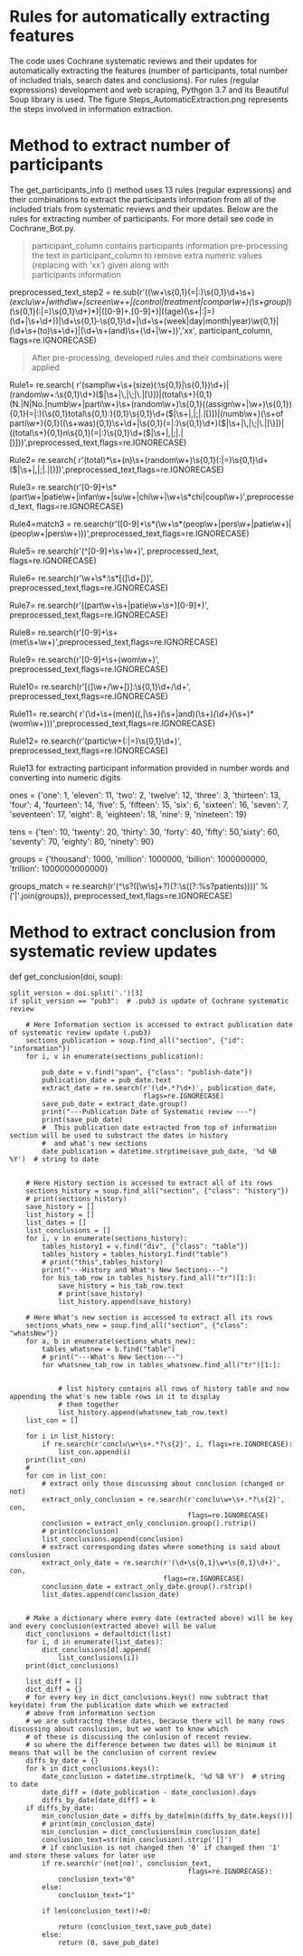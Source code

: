 # Rules for automatically extracting features
The code uses Cochrane systematic reviews and their updates for automatically extracting the features (number of participants, total number of included trials, search dates and conclusions). For rules (regular expressions) development and web scraping, Pythgon 3.7 and its Beautiful Soup library is used. The figure Steps_AutomaticExtraction.png represents the steps involved in information extraction.

# Method to extract number of participants 

The get_participants_info () method uses 13 rules (regular expressions) and their combinations to extract the participants information from all of the included trials from systematic reviews and their updates. Below are the rules for extracting number of participants. For more detail see code in Cochrane_Bot.py.

> participant_column contains participants information
> pre-processing the text in participant_column to remove extra numeric values (replacing with ‘xx’) given along with  
  participants information

preprocessed_text_step2 = re.sub(r'((\w+\s{0,1}(=|:)\s{0,1}\d+\s+)*(exclu\w+|withd\w+|screen\w++|(control|treatment|compar\w+)(\s+group)*)(\s{0,1}(:|=)\s{0,1}\d+)*)|([0-9]+\.[0-9]+)|((age)(\s+|:|=)(\d+|\s+\d+))|\d+\s{0,1}‐\s{0,1}\d+|\d+\s+(week|day|month|year)\w{0,1}|(\d+\s+(to)\s+\d+)|(\d+\s+(and)\s+(\d+|\w+))','xx', participant_column, flags=re.IGNORECASE)
  
> After pre-processing, developed rules and their combinations were applied

Rule1= re.search(   r'(sampl\w+\s+(size)(:\s{0,1}|\s{0,1})\d+)|(random\w+:\s{0,1}\d+)($|\s+|\,|\;|\.|[\)])|(total\s+){0,1}(N.|N|No.|numb\w+|parti\w+)\s+(random\w+)\s{0,1}((assign\w+|\w+)\s{0,1}){0,1}(=|:)(\s{0,1}total\s{0,1}:){0,1}\s{0,1}\d+($|\s+|\,|\;|\.|[\)])|(numb\w+)(\s+of parti\w+){0,1}((\s+was){0,1}\s+\d+|\s{0,1}(=|:)\s{0,1}\d+)($|\s+|\,|\;|\.|[\)])|((total\s+){0,1}n\s{0,1}(=|:)\s{0,1}\d+($|\s+|\,|\;|\.|[\)]))',preprocessed_text,flags=re.IGNORECASE)

Rule2= re.search(   r'(total)*\s+(n)\s+(random\w+)\s{0,1}(:|=)\s{0,1}\d+($|\s+|\,|\;|\.|[\)])',preprocessed_text,flags=re.IGNORECASE)


Rule3= re.search(r'[0-9]+\s*(part\w+|patie\w+|infan\w+|su\w+|chi\w+|\w+\s*chi|coupl\w+)',preprocessed_text, flags=re.IGNORECASE)


Rule4=match3 = re.search(r'([0-9]+\s*(\w+\s*(peop\w+|pers\w+|patie\w+)|(peop\w+|pers\w+)))',preprocessed_text,flags=re.IGNORECASE)


Rule5= re.search(r'(^[0-9]+\s+\w+)', preprocessed_text,
flags=re.IGNORECASE)

Rule6= re.search(r'\w+\s*\:\s*[\(]\d+[\)]', preprocessed_text,flags=re.IGNORECASE)

Rule7= re.search(r'((part\w+\s+|patie\w+\s+)[0-9]+)', preprocessed_text,flags=re.IGNORECASE)


Rule8= re.search(r'[0-9]+\s+(met\s+\w+)',preprocessed_text,flags=re.IGNORECASE)


Rule9= re.search(r'[0-9]+\s+(wom\w+)', preprocessed_text,flags=re.IGNORECASE)


Rule10= re.search(r'[\(]\w+/\w+[\)]:\s{0,1}\d+/\d+', preprocessed_text,flags=re.IGNORECASE)


Rule11= re.search(
r'(\d+\s+(men)((,|\s+)(\s+|and)(\s+)*(\d+)*(\s+)*(wom\w+)))',preprocessed_text,flags=re.IGNORECASE)


Rule12= re.search(r'(partic\w+(:|=)\s{0,1}\d+)', preprocessed_text,flags=re.IGNORECASE)


Rule13 for extracting participant information provided in number words and converting into numeric digits

ones = {'one': 1, 'eleven': 11,
        'two': 2, 'twelve': 12,
        'three': 3, 'thirteen': 13,
        'four': 4, 'fourteen': 14,
        'five': 5, 'fifteen': 15,
        'six': 6, 'sixteen': 16,
        'seven': 7, 'seventeen': 17,
        'eight': 8, 'eighteen': 18,
        'nine': 9, 'nineteen': 19}

tens = {'ten': 10, 'twenty': 20, 'thirty': 30, 'forty': 40, 'fifty': 50,'sixty': 60, 'seventy': 70, 'eighty': 80, 'ninety': 90}

groups = {'thousand': 1000, 'million': 1000000, 'billion': 1000000000, 'trillion': 1000000000000}

groups_match = re.search(r'(^\s?([\w\s]+?)(?:\s((?:%s?patients))))' %
('|'.join(groups)), preprocessed_text,flags=re.IGNORECASE)


# Method to extract conclusion from systematic review updates



def get_conclusion(doi, soup):

    split_version = doi.split('.')[3]
    if split_version == "pub3":  # .pub3 is update of Cochrane systematic review
    
        # Here Information section is accessed to extract publication date of systematic review update (.pub3)
        sections_publication = soup.find_all("section", {"id": "information"})
        for i, v in enumerate(sections_publication):                          
                                                     
            pub_date = v.find("span", {"class": "publish-date"})
            publication_date = pub_date.text
            extract_date = re.search(r'(\d+.*?\d+)', publication_date,
                                     flags=re.IGNORECASE)
            save_pub_date = extract_date.group()
            print("---Publication Date of Systematic review ---")
            print(save_pub_date)
            #  This publication date extracted from top of information section will be used to substract the dates in history 
            #  and what's new sections
            date_publication = datetime.strptime(save_pub_date, '%d %B %Y')  # string to date
            
            
        # Here History section is accessed to extract all of its rows
        sections_history = soup.find_all("section", {"class": "history"})
        # print(sections_history)
        save_history = []
        list_history = []
        list_dates = []
        list_conclusions = []
        for i, v in enumerate(sections_history):
            tables_history1 = v.find("div", {"class": "table"})
            tables_history = tables_history1.find("table")
            # print("this",tables_history)
            print("---History and What's New Sections---")
            for his_tab_row in tables_history.find_all("tr")[1:]:
                save_history = his_tab_row.text
                # print(save_history)
                list_history.append(save_history)
                
        # Here What's new section is accessed to extract all its rows
        sections_whats_new = soup.find_all("section", {"class": "whatsNew"})
        for a, b in enumerate(sections_whats_new):
            tables_whatsnew = b.find("table")
            # print("---What's New Section---")
            for whatsnew_tab_row in tables_whatsnew.find_all("tr")[1:]:
             

                # list history contains all rows of history table and now appending the what's new table rows in it to display   
                # them together
                list_history.append(whatsnew_tab_row.text)
        list_con = []
    
        for i in list_history:
            if re.search(r'conclu\w+\s+.*?\s{2}', i, flags=re.IGNORECASE):
                list_con.append(i)
        print(list_con)
        #
        for con in list_con:
            # extract only those discussing about conclusion (changed or not)
            extract_only_conclusion = re.search(r'conclu\w+\s+.*?\s{2}', con,
                                                flags=re.IGNORECASE)  
            conclusion = extract_only_conclusion.group().rstrip()
            # print(conclusion)
            list_conclusions.append(conclusion)
            # extract corresponding dates where something is said about conslusion 
            extract_only_date = re.search(r'(\d+\s{0,1}\w+\s{0,1}\d+)', con,
                                          flags=re.IGNORECASE) 
            conclusion_date = extract_only_date.group().rstrip()
            list_dates.append(conclusion_date)

      
        # Make a dictionary where every date (extracted above) will be key and every conclusion(extracted above) will be value
        dict_conclusions = defaultdict(list)
        for i, d in enumerate(list_dates):
            dict_conclusions[d].append(
                list_conclusions[i])  
        print(dict_conclusions)
     
        list_diff = []
        dict_diff = {}
        # for every key in dict_conclusions.keys() now subtract that key(date) from the publication date which we extracted 
        # above from information section
        # we are subtractng these dates, because there will be many rows discussing about conslusion, but we want to know which   
        # of these is discussing the conlusion of recent review.
        # so where the difference between two dates will be minimum it means that will be the conclusion of current review
        diffs_by_date = {}
        for k in dict_conclusions.keys():
            date_conclusion = datetime.strptime(k, '%d %B %Y')  # string to date
            date_diff = (date_publication - date_conclusion).days
            diffs_by_date[date_diff] = k
        if diffs_by_date:
            min_conclusion_date = diffs_by_date[min(diffs_by_date.keys())]
            # print(min_conclusion_date)
            min_conclusion = dict_conclusions[min_conclusion_date]
            conclusion_text=str(min_conclusion).strip('[]')
            # if conclusion is not changed then '0' if changed then '1' and store these values for later use
            if re.search(r'(not|no)', conclusion_text,
                                                flags=re.IGNORECASE):
                conclusion_text="0"
            else:
                conclusion_text="1"

            if len(conclusion_text)!=0:

                return (conclusion_text,save_pub_date)
            else:
                return (0, save_pub_date)

